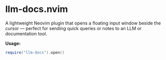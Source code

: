 # llm-docs.nvim

A lightweight Neovim plugin that opens a floating input window beside the cursor — perfect for sending quick queries or notes to an LLM or documentation tool.

**Usage:**
```lua
require("llm-docs").open()

